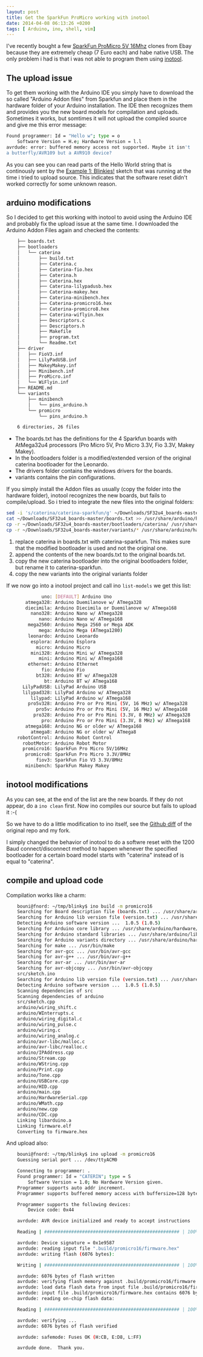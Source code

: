 ```yaml
---
layout: post
title: Get the SparkFun ProMicro working with inotool
date: 2014-04-08 06:13:26 +0200
tags: [ Arduino, ino, shell, vim]
---
```


I've recently bought a few [SparkFun ProMicro 5V 16Mhz](https://www.sparkfun.com/products/12640) clones from Ebay because they are extremely cheap (7 Euro each) and habe native USB.
The only problem i had is that i was not able to program them using [inotool](http://inotool.org/). 
<!--more-->

## The upload issue

To get them working with the Arduino IDE you simply have to download the so called "Arduino Addon files" from Sparkfun and place them in the hardware folder of your Arduino installation. The IDE then recognizes them and provides you the new board models for compilation and uploads. Sometimes it works, but somtimes it will not upload the compiled source and give me this error message:

```sh
Found programmer: Id = "Hello w"; type = o
    Software Version = H.e; Hardware Version = l.l
avrdude: error: buffered memory access not supported. Maybe it isn't
a butterfly/AVR109 but a AVR910 device?
```

As you can see you can read parts of the Hello World string that is continously sent by the [Example 1: Blinkies!](https://learn.sparkfun.com/tutorials/pro-micro--fio-v3-hookup-guide/example-1-blinkies) sketch that was running at the time i tried to upload source. This indicates that the software reset didn't worked correctly for some unknown reason.

## arduino modifications

So I decided to get this working with inotool to avoid using the Arduino IDE and probably fix the upload issue at the same time.
I downloaded the Arduino Addon Files again and checked the contents:

```sh
    ├── boards.txt
    ├── bootloaders
    │   └── caterina
    │       ├── build.txt
    │       ├── Caterina.c
    │       ├── Caterina-fio.hex
    │       ├── Caterina.h
    │       ├── Caterina.hex
    │       ├── Caterina-lilypadusb.hex
    │       ├── Caterina-makey.hex
    │       ├── Caterina-minibench.hex
    │       ├── Caterina-promicro16.hex
    │       ├── Caterina-promicro8.hex
    │       ├── Caterina-wiflyin.hex
    │       ├── Descriptors.c
    │       ├── Descriptors.h
    │       ├── Makefile
    │       ├── program.txt
    │       └── Readme.txt
    ├── driver
    │   ├── FioV3.inf
    │   ├── LilyPadUSB.inf
    │   ├── MakeyMakey.inf
    │   ├── Minibench.inf
    │   ├── ProMicro.inf
    │   └── WiFlyin.inf
    ├── README.md
    └── variants
        ├── minibench
        │   └── pins_arduino.h
        └── promicro
            └── pins_arduino.h

    6 directories, 26 files
```

 - The boards.txt has the definitions for the 4 Sparkfun boards with AtMega32u4 processors (Pro Micro 5V, Pro Micro 3.3V, Fio 3.3V, Makey Makey).
 - In the bootloaders folder is a modified/extended version of the original caterina bootloader for the Leonardo.
 - The drivers folder contains the windows drivers for the boards.
 - variants contains the pin configurations.

If you simply install the Addon files as usually (copy the folder into the hardware folder), inotool recognizes the new boards, but fails to compile/upload.
So i tried to integrate the new files into the original folders:


```sh
sed -i 's/caterina/caterina-sparkfun/g' ~/Downloads/SF32u4_boards-master/boards.txt
cat ~/Downloads/SF32u4_boards-master/boards.txt >> /usr/share/arduino/hardware/arduino/boards.txt
cp -r ~/Downloads/SF32u4_boards-master/bootloaders/caterina/ /usr/share/arduino/hardware/arduino/bootloaders/caterina-sparkfun
cp -r ~/Downloads/SF32u4_boards-master/variants/* /usr/share/arduino/hardware/arduino/variants/
```

 1. replace caterina in boards.txt with caterina-sparkfun. This makes sure that the modified bootloader is used and not the original one.
 2. append the contents of the new boards.txt to the original boards.txt.
 3. copy the new caterina bootloader into the original bootloaders folder, but rename it to caterina-sparkfun.
 4. copy the new variants into the original variants folder

If we now go into a inotool project and call ino `list-models` we get this list:

```sh
             uno: [DEFAULT] Arduino Uno
       atmega328: Arduino Duemilanove w/ ATmega328
       diecimila: Arduino Diecimila or Duemilanove w/ ATmega168
         nano328: Arduino Nano w/ ATmega328
            nano: Arduino Nano w/ ATmega168
        mega2560: Arduino Mega 2560 or Mega ADK
            mega: Arduino Mega (ATmega1280)
        leonardo: Arduino Leonardo
         esplora: Arduino Esplora
           micro: Arduino Micro
         mini328: Arduino Mini w/ ATmega328
            mini: Arduino Mini w/ ATmega168
        ethernet: Arduino Ethernet
             fio: Arduino Fio
           bt328: Arduino BT w/ ATmega328
              bt: Arduino BT w/ ATmega168
      LilyPadUSB: LilyPad Arduino USB
      lilypad328: LilyPad Arduino w/ ATmega328
         lilypad: LilyPad Arduino w/ ATmega168
        pro5v328: Arduino Pro or Pro Mini (5V, 16 MHz) w/ ATmega328
           pro5v: Arduino Pro or Pro Mini (5V, 16 MHz) w/ ATmega168
          pro328: Arduino Pro or Pro Mini (3.3V, 8 MHz) w/ ATmega328
             pro: Arduino Pro or Pro Mini (3.3V, 8 MHz) w/ ATmega168
       atmega168: Arduino NG or older w/ ATmega168
         atmega8: Arduino NG or older w/ ATmega8
    robotControl: Arduino Robot Control
      robotMotor: Arduino Robot Motor
      promicro16: SparkFun Pro Micro 5V/16MHz
       promicro8: SparkFun Pro Micro 3.3V/8MHz
           fiov3: SparkFun Fio V3 3.3V/8MHz
       minibench: SparkFun Makey Makey
```

## inotool modifications

As you can see, at the end of the list are the new boards. If they do not appear, do a `ino clean` first.
Now ino compiles our source but fails to upload it :-(

So we have to do a little modification to ino itself, see the [Github diff](https://github.com/Bouni/ino/commit/cbe0d06256e104c5dfd0ec131bba75a58285807d#diff-5ed356d4542c24c6ce0440f8fe43d840) of the original repo and my fork.

I simply changed the behavior of inotool to do a softwre reset with the 1200 Baud connect/disconnect method to happen whenever the specified bootloader for a certain board model starts with "caterina" instead of is equal to "caterina".

## compile and upload code

Compilation works like a charm:

```sh
    bouni@fnord: ~/tmp/blinky$ ino build -m promicro16
    Searching for Board description file (boards.txt) ... /usr/share/arduino/hardware/arduino/boards.txt
    Searching for Arduino lib version file (version.txt) ... /usr/share/arduino/lib/version.txt
    Detecting Arduino software version ...  1.0.5 (1.0.5)
    Searching for Arduino core library ... /usr/share/arduino/hardware/arduino/cores/arduino
    Searching for Arduino standard libraries ... /usr/share/arduino/libraries
    Searching for Arduino variants directory ... /usr/share/arduino/hardware/arduino/variants
    Searching for make ... /usr/bin/make
    Searching for avr-gcc ... /usr/bin/avr-gcc
    Searching for avr-g++ ... /usr/bin/avr-g++
    Searching for avr-ar ... /usr/bin/avr-ar
    Searching for avr-objcopy ... /usr/bin/avr-objcopy
    src/sketch.ino
    Searching for Arduino lib version file (version.txt) ... /usr/share/arduino/lib/version.txt
    Detecting Arduino software version ...  1.0.5 (1.0.5)
    Scanning dependencies of src
    Scanning dependencies of arduino
    src/sketch.cpp
    arduino/wiring_shift.c
    arduino/WInterrupts.c
    arduino/wiring_digital.c
    arduino/wiring_pulse.c
    arduino/wiring.c
    arduino/wiring_analog.c
    arduino/avr-libc/malloc.c
    arduino/avr-libc/realloc.c
    arduino/IPAddress.cpp
    arduino/Stream.cpp
    arduino/WString.cpp
    arduino/Print.cpp
    arduino/Tone.cpp
    arduino/USBCore.cpp
    arduino/HID.cpp
    arduino/main.cpp
    arduino/HardwareSerial.cpp
    arduino/WMath.cpp
    arduino/new.cpp
    arduino/CDC.cpp
    Linking libarduino.a
    Linking firmware.elf
    Converting to firmware.hex
```
 

And upload also:

```sh
    bouni@fnord: ~/tmp/blinky$ ino upload -m promicro16
    Guessing serial port ... /dev/ttyACM0

    Connecting to programmer: .
    Found programmer: Id = "CATERIN"; type = S
        Software Version = 1.0; No Hardware Version given.
    Programmer supports auto addr increment.
    Programmer supports buffered memory access with buffersize=128 bytes.

    Programmer supports the following devices:
        Device code: 0x44

    avrdude: AVR device initialized and ready to accept instructions

    Reading | ################################################## | 100% 0.00s

    avrdude: Device signature = 0x1e9587
    avrdude: reading input file ".build/promicro16/firmware.hex"
    avrdude: writing flash (6076 bytes):

    Writing | ################################################## | 100% 0.48s

    avrdude: 6076 bytes of flash written
    avrdude: verifying flash memory against .build/promicro16/firmware.hex:
    avrdude: load data flash data from input file .build/promicro16/firmware.hex:
    avrdude: input file .build/promicro16/firmware.hex contains 6076 bytes
    avrdude: reading on-chip flash data:

    Reading | ################################################## | 100% 0.05s

    avrdude: verifying ...
    avrdude: 6076 bytes of flash verified

    avrdude: safemode: Fuses OK (H:CB, E:D8, L:FF)

    avrdude done.  Thank you.
```

 
